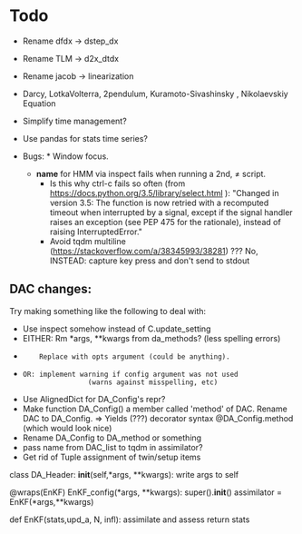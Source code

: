 Todo
================================================
* Rename dfdx -> dstep_dx
* Rename TLM -> d2x_dtdx
* Rename jacob -> linearization

* Darcy, LotkaVolterra, 2pendulum, Kuramoto-Sivashinsky , Nikolaevskiy Equation
* Simplify time management?
* Use pandas for stats time series?


* Bugs:
		* Window focus.
    * __name__ for HMM via inspect fails when running a 2nd, ≠ script.
		* Is this why ctrl-c fails so often (from https://docs.python.org/3.5/library/select.html ):
				"Changed in version 3.5: The function is now retried with a recomputed timeout when interrupted by a signal,
				except if the signal handler raises an exception (see PEP 475 for the rationale),
				instead of raising InterruptedError."
		* Avoid tqdm multiline (https://stackoverflow.com/a/38345993/38281) ???
			No, INSTEAD: capture key press and don't send to stdout


## DAC changes:
Try making something like the following
to deal with:
  * Use inspect somehow instead of C.update_setting
  * EITHER: Rm *args, **kwargs from da_methods? (less spelling errors)
  *         Replace with opts argument (could be anything).
  *     OR: implement warning if config argument was not used
                        (warns against misspelling, etc)

  * Use AlignedDict for DA_Config's repr?
  * Make function DA_Config() a member called 'method' of DAC. Rename DAC to DA_Config.
      => Yields (???) decorator syntax @DA_Config.method  (which would look nice) 
  * Rename DA_Config to DA_method or something
  * pass name from DAC_list to tqdm in assimilator?
  * Get rid of Tuple assignment of twin/setup items

class DA_Header:
   __init__(self,*args, **kwargs):
       write args to self

@wraps(EnKF)
EnKF_config(*args, **kwargs):
    super().__init__()
    assimilator = EnKF(*args,**kwargs)
   
def EnKF(stats,upd_a, N, infl):
    assimilate and assess
    return stats





